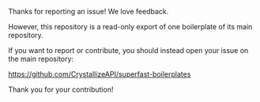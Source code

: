 Thanks for reporting an issue! We love feedback.

However, this repository is a read-only export of one boilerplate of its main repository.

If you want to report or contribute, you should instead open your issue on the main repository:

https://github.com/CrystallizeAPI/superfast-boilerplates

Thank you for your contribution!

